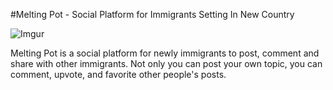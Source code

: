 #Melting Pot - Social Platform for Immigrants Setting In New Country

![Imgur](https://i.imgur.com/mIesIcQ.png)



Melting Pot is a social platform for newly immigrants to post, comment and share with other immigrants. 
Not only you can post your own topic, you can comment, upvote, and favorite other people's posts. 
